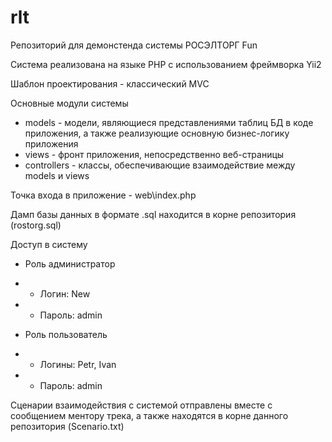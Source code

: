 # rlt
Репозиторий для демонстенда системы РОСЭЛТОРГ Fun

Система реализована на языке PHP с использованием фреймворка Yii2

Шаблон проектирования - классический MVC

Основные модули системы
- models - модели, являющиеся представлениями таблиц БД в коде приложения, а также реализующие основную бизнес-логику приложения
- views - фронт приложения, непосредственно веб-страницы
- controllers - классы, обеспечивающие взаимодействие между models и views

Точка входа в приложение - web\index.php

Дамп базы данных в формате .sql находится в корне репозитория (rostorg.sql)

Доступ в систему
- Роль администратор
- - Логин: New
- - Пароль: admin


- Роль пользователь
- - Логины: Petr, Ivan
- - Пароль: admin

Сценарии взаимодействия с системой отправлены вместе с сообщением ментору трека, а также находятся в корне данного репозитория (Scenario.txt)

